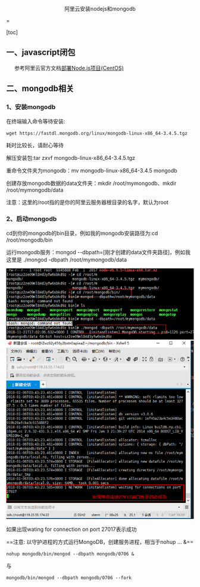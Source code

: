 <p align="center">阿里云安装nodejs和mongodb</p>
=

[toc]

## 一、javascript闭包

&ensp; &ensp; 参考阿里云官方文档<a href='https://help.aliyun.com/document_detail/50775.html' target='_blank'>部署Node.js项目(CentOS)</a>

## 二、mongodb相关

### 1、安装mongodb
在终端输入命令等待安装:

``` 
wget https://fastdl.mongodb.org/linux/mongodb-linux-x86_64-3.4.5.tgz
```

耗时比较长，请耐心等待

解压安装包:tar zxvf mongodb-linux-x86_64-3.4.5.tgz

重命令文件夹为mongodb：mv mongodb-linux-x86_64-3.4.5 mongodb

创建存放mongodb数据的data文件夹：mkdir /root/mymongodb、mkdir /root/mymongodb/data

注意：这里的/root指的是你的阿里云服务器根目录的名字，默认为root

### 2、启动mongodb

cd到你的mongodb的bin目录，例如我的mongodb安装路径为:cd /root/mongodb/bin

运行mongodb服务：mongod --dbpath=[刚才创建的data文件夹路径]，例如我这里是 ./mongod -dbpath /root/mymongodb/data

<img src='assets/mongo1.png' alt='mongo1'/>
<img src='assets/mongo2.png' alt='mongo2'/>

如果出现wating for connection on port 27017表示成功

==注意: 以守护进程的方式运行MongoDB，创建服务进程，相当于nohup ... &==

``` 
nohup mongodb/bin/mongod --dbpath mongodb/0706 &
```

与

``` 
mongodb/bin/mongod --dbpath mongodb/0706 --fork 
```


